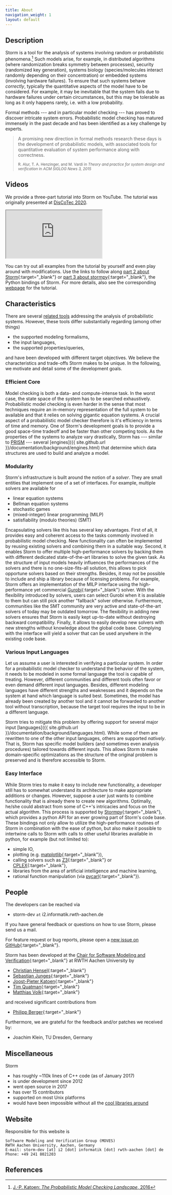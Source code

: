 ```yaml
---
title: About
navigation_weight: 1
layout: default
---
```


## Description

Storm is a tool for the analysis of systems involving random or probabilistic phenomena.[^1] Such models arise, for example, in distributed algorithms (where randomization breaks symmetry between processes), security (randomized key generation), systems biology (species/molecules interact randomly depending on their concentration) or embedded systems (involving hardware failures). To ensure that such systems behave *correctly*, typically the quantitative aspects of the model have to be considered. For example, it may be inevitable that the system fails due to hardware failures under certain circumstances, but this may be tolerable as long as it only happens rarely, i.e. with a low probability.

Formal methods --- and in particular model checking --- has proved to discover intricate system errors. Probabilistic model checking has matured immensely in the past decade and has been identified as a key challenge by experts.

<blockquote class="blockquote">
  <p>A promising new direction in formal methods research these days is the development of probabilistic models, with associated tools for quantitative evaluation of system performance along with correctness.</p>
  <small>R. Alur, T. A. Henzinger, and M. Vardi in <cite>Theory and practice for system design and verification</cite> in <cite>ACM SIGLOG News 3, 2015</cite></small>
</blockquote>

<!--
<blockquote class="blockquote">
<p>I conclude with a list of challenges for the future. [...], Probabilistic Model Checking, [...].</p>
<small>E. M. Clarke in <cite>The birth of model checking</cite> in <cite>25 years of model checking, volume 5000 of LNCS, 2008</cite></small>
</blockquote>
-->

## Videos

We provide a three-part tutorial into Storm on YouTube.
The tutorial was originally presented at [DisCoTec 2020](https://www.discotec.org/2020/).

<div class="embed-responsive embed-responsive-16by9">
  <iframe class="embed-responsive-item" src="https://www.youtube.com/embed/TTfSZGiCQ3I?list=PLtEtbVzif4eg7c76bOzyreJvNVgmrj3Ub"></iframe>
</div>

You can try out all examples from the tutorial by yourself and even play around with modifications.
Use the links to follow along [part 2 about Storm](https://mybinder.org/v2/gh/moves-rwth/stormpyter/discotec2020?filepath=tutorial_discotec2020%2Fdiscotec_storm.ipynb){:target="_blank"} or [part 3 about stormpy](https://mybinder.org/v2/gh/moves-rwth/stormpyter/discotec2020?filepath=tutorial_discotec2020%2Fdiscotec_stormpy.ipynb){:target="_blank"}, the Python bindings of Storm.
For more details, also see the corresponding [webpage](https://github.com/moves-rwth/stormpyter/tree/master/tutorial_discotec2020) for the tutorial.

## Characteristics

There are several [related tools](related-tools.html#related-tools) addressing the analysis of probabilistic systems. However, these tools differ substantially regarding (among other things)

- the supported modeling formalisms,
- the input languages,
- the supported properties/queries,

and have been developed with different target objectives. We believe the characteristics and trade-offs Storm makes to be unique. In the following, we motivate and detail some of the development goals.

### <i class="fa fa-tachometer" aria-hidden="true"></i> Efficient Core

Model checking is both a data- and compute-intense task. In the worst case, the state space of the system has to be searched exhaustively. Probabilistic model checking is even harder in the sense that most techniques require an in-memory representation of the full system to be available and that it relies on solving gigantic equation systems. A crucial aspect of a probabilistic model checker therefore is it's efficiency in terms of time and memory. One of Storm's development goals is to provide a good space-time tradeoff and be faster than other competing tools. As the properties of the systems to analyze vary drastically, Storm has --- similar to [PRISM](related-tools.html) --- several [engines]({{ site.github.url }}/documentation/background/engines.html) that determine which data structures are used to build and analyze a model.

### <i class="fa fa-cogs" aria-hidden="true"></i> Modularity

Storm's infrastructure is built around the notion of a *solver*. They are small entities that implement one of a set of interfaces. For example, multiple solvers are available for

- linear equation systems
- Bellman equation systems
- stochastic games
- (mixed-integer) linear programming (MILP)
- satisfiability (modulo theories) (SMT)

Encapsulating solvers like this has several key advantages. First of all, it provides easy and coherent access to the tasks commonly involved in probabilistic model checking. New functionality can often be implemented by reusing existing solvers and combining them in a suitable way. Second, it enables Storm to offer multiple high-performance solvers by backing them with different dedicated state-of-the-art libraries to solve the given task. As the structure of input models heavily influences the performances of the solvers and there is no one-size-fits-all solution, this allows to pick opportune solvers based on their strengths. Besides, it may not be possible to include and ship a library because of licensing problems. For example, Storm offers an implementation of the MILP interface using the high-performance yet commercial [Gurobi](https://www.gurobi.com){:target="_blank"} solver. With the flexibility introduced by solvers, users can select Gurobi when it is available to them but can still pick another "fallback" solver otherwise. Furthermore, communities like the SMT community are very active and state-of-the-art solvers of today may be outdated tomorrow. The flexibility in adding new solvers ensures that Storm is easily kept up-to-date without destroying backward compatibility. Finally, it allows to easily develop new solvers with new strengths without knowledge about the global code base. Complying with the interface will yield a solver that can be used anywhere in the existing code base.

### <i class="fa fa-language" aria-hidden="true"></i> Various Input Languages

Let us assume a user is interested in verifying a particular system. In order for a probabilistic model checker to understand the behavior of the system, it needs to be modeled in some formal language the tool is capable of treating. However, different communities and different tools often favor or even demand different input languages. Besides, different modeling languages have different strengths and weaknesses and it depends on the system at hand which language is suited best. Sometimes, the model has already been created by another tool and it cannot be forwarded to another tool without transcription, because the target tool requires the input to be in a different language.

Storm tries to mitigate this problem by offering support for several major input [languages]({{ site.github.url }}/documentation/background/languages.html). While some of them are rewritten to one of the other input languages, others are supported *natively*. That is, Storm has specific model builders (and sometimes even analysis procedures) tailored towards different inputs. This allows Storm to make domain-specific optimizations as the structure of the original problem is preserved and is therefore accessible to Storm.

### <i class="icon-python"></i> Easy Interface

While Storm tries to make it easy to include new functionality, a developer still has to somewhat understand its architecture to make appropriate additions or changes. However, suppose a user just wants to combine functionality that is already there to create new algorithms. Optimally, he/she could abstract from some of C++'s intricacies and focus on the actual algorithm. This process is supported by [Stormpy](https://moves-rwth.github.io/stormpy/){:target="_blank"}, which provides a python API for an ever growing part of Storm's code base. These bindings not only allow to utilize the high-performance routines of Storm in combination with the ease of python, but also make it possible to intertwine calls to Storm with calls to other useful libraries available in python, for example (but not limited to):

- simple IO,
- plotting (e.g. [matplotlib](https://matplotlib.org/){:target="_blank"}),
- calling solvers such as [Z3](https://github.com/Z3Prover/z3){:target="_blank"} or [CPLEX](https://www.ibm.com/analytics/cplex-optimizer){:target="_blank"},
- libraries from the area of artificial intelligence and machine learning,
- rational function manipulation (via [pycarl](https://github.com/moves-rwth/pycarl){:target="_blank"}).

## People

The developers can be reached via
- <i class="fa fa-envelope" aria-hidden="true"></i> storm-dev ```at``` i2.informatik.rwth-aachen.de

If you have general feedback or questions on how to use Storm, please send us a mail.

For feature request or bug reports, please open a [new issue on GitHub](https://github.com/moves-rwth/storm/issues/new){:target="_blank"}.

Storm has been developed at the [Chair for Software Modeling and Verification](http://moves.rwth-aachen.de){:target="_blank"} at RWTH Aachen University by

- [Christian Hensel](https://moves.rwth-aachen.de/people/hensel/){:target="_blank"}
- [Sebastian Junges](https://moves.rwth-aachen.de/people/sebastian-junges/){:target="_blank"}
- [Joost-Pieter Katoen](https://moves.rwth-aachen.de/people/katoen/){:target="_blank"}
- [Tim Quatman](https://moves.rwth-aachen.de/people/quatmann/){:target="_blank"}
- [Matthias Volk](https://moves.rwth-aachen.de/people/volk/){:target="_blank"}

and received significant contributions from

- [Philipp Berger](https://moves.rwth-aachen.de/people/berger/){:target="_blank"}

Furthermore, we are grateful for the feedback and/or patches we received by:

- Joachim Klein, TU Dresden, Germany

## Miscellaneous

Storm

- has roughly ~110k lines of C++ code (as of January 2017)
- is under development since 2012
- went open source in 2017
- has over 15 contributors
- supported on most Unix platforms
- would have been impossible without all the [cool libraries around](related-tools.html#dependencies)

## Website

Responsible for this website is

```text
Software Modeling and Verification Group (MOVES)
RWTH Aachen University, Aachen, Germany
E-mail: storm-dev [at] i2 [dot] informatik [dot] rwth-aachen [dot] de
Phone: +49 241 8021203
```
## References

[^1]: [J.-P. Katoen: *The Probabilistic Model Checking Landscape*, 2016](http://www-i2.informatik.rwth-aachen.de/pub/index.php?type=download&pub_id=1296)
